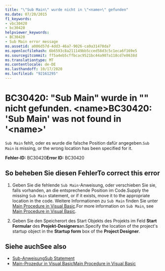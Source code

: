```yaml
---
title: "\"Sub Main\" wurde nicht in \"<name>\" gefunden"
ms.date: 07/20/2015
f1_keywords:
- vbc30420
- bc30420
helpviewer_keywords:
- BC30420
- Sub Main error message
ms.assetid: a006d57d-4dd3-46a7-9026-ca9a31470da7
ms.openlocfilehash: 6b6593c8a211149bb5cced58d3c5c1eca6f169e5
ms.sourcegitcommit: ff5a4eb5cffbcac9521bc44a907a118cd7e8638d
ms.translationtype: MT
ms.contentlocale: de-DE
ms.lasthandoff: 10/17/2020
ms.locfileid: "92161295"
---
```

# <a name="bc30420-sub-main-was-not-found-in-name"></a><span data-ttu-id="acb77-102">BC30420: "Sub Main" wurde in "" nicht gefunden. \<name></span><span class="sxs-lookup"><span data-stu-id="acb77-102">BC30420: 'Sub Main' was not found in '\<name>'</span></span>

<span data-ttu-id="acb77-103">`Sub Main` fehlt, oder es wurde die falsche Position dafür angegeben.</span><span class="sxs-lookup"><span data-stu-id="acb77-103">`Sub Main` is missing, or the wrong location has been specified for it.</span></span>

 <span data-ttu-id="acb77-104">**Fehler-ID:** BC30420</span><span class="sxs-lookup"><span data-stu-id="acb77-104">**Error ID:** BC30420</span></span>

## <a name="to-correct-this-error"></a><span data-ttu-id="acb77-105">So beheben Sie diesen Fehler</span><span class="sxs-lookup"><span data-stu-id="acb77-105">To correct this error</span></span>

1. <span data-ttu-id="acb77-106">Geben Sie die fehlende `Sub Main`-Anweisung, oder verschieben Sie sie, falls vorhanden, an die entsprechende Position im Code.</span><span class="sxs-lookup"><span data-stu-id="acb77-106">Supply the missing `Sub Main` statement, or if it exists, move it to the appropriate location in the code.</span></span> <span data-ttu-id="acb77-107">Weitere Informationen zu `Sub Main` finden Sie unter [Main Procedure in Visual Basic](../../programming-guide/program-structure/main-procedure.md).</span><span class="sxs-lookup"><span data-stu-id="acb77-107">For more information on `Sub Main`, see [Main Procedure in Visual Basic](../../programming-guide/program-structure/main-procedure.md).</span></span>

2. <span data-ttu-id="acb77-108">Geben Sie den Speicherort des Start Objekts des Projekts im Feld **Start Formular** des **Projekt-Designers**an.</span><span class="sxs-lookup"><span data-stu-id="acb77-108">Specify the location of the project's startup object in the **Startup form** box of the **Project Designer**.</span></span>

## <a name="see-also"></a><span data-ttu-id="acb77-109">Siehe auch</span><span class="sxs-lookup"><span data-stu-id="acb77-109">See also</span></span>

- [<span data-ttu-id="acb77-110">Sub-Anweisung</span><span class="sxs-lookup"><span data-stu-id="acb77-110">Sub Statement</span></span>](../statements/sub-statement.md)
- [<span data-ttu-id="acb77-111">Main-Prozedur in Visual Basic</span><span class="sxs-lookup"><span data-stu-id="acb77-111">Main Procedure in Visual Basic</span></span>](../../programming-guide/program-structure/main-procedure.md)
